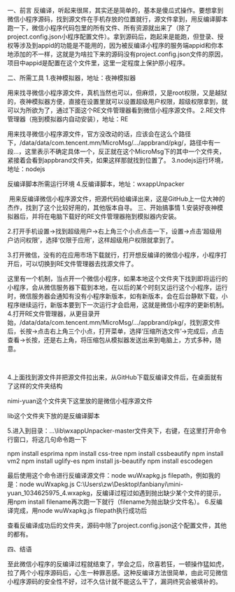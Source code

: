 一、前言
反编译，听起来很屌，其实还是简单的，基本是傻瓜式操作。要想拿到微信小程序源码，找到源文件在手机存放的位置就行，源文件拿到，用反编译脚本跑一下，微信小程序代码包里的所有文件、所有资源就出来了（除了project.config.json小程序配置文件）。拿到源码后，跑起来是能跑，但登录、授权等涉及到appid的功能是不能用的，因为被反编译小程序的服务端appid和你本地添加的不一样，这就是为啥拉下来的源码没有project.config.json文件的原因，项目中appid是配置在这个文件里，这里一定程度上保护原小程序。

二、所需工具
1.夜神模拟器，地址：夜神模拟器

用来找寻微信小程序源文件，真机当然也可以，但麻烦，又是root权限，又是越狱的，夜神模拟器方便，直接在设置里就可以设置超级用户权限，超级权限拿到，就可以为所欲为了，通过下面这个RE文件管理器看到微信小程序源文件。
2.RE文件管理器（拖到模拟器内自动安装），地址：RE

用来找寻微信小程序源文件，官方没改动的话，应该会在这么个路径下，/data/data/com.tencent.mm/MicroMsg/.../appbrand/pkg/，路径中有一段...，这里表示不确定具体一个，反正就在这个MicroMsg下的其中一个文件夹，紧接着会看到appbrand文件夹，如果这样那就找到位置了。
3.nodejs运行环境，地址：nodejs

反编译脚本所需运行环境
4.反编译脚本，地址：wxappUnpacker

 用来反编译微信小程序源文件，把源代码给编译出来，这是GitHub上一位大神的杰作，找到了这个比较好用的，其他版本自寻。
三、开始搞事情
1.安装好夜神模拟器后，并将在电脑下载好的RE文件管理器拖到模拟器内安装。

2.打开手机设置->找到超级用户->右上角三个小点点击一下，设置->点击‘超级用户访问权限’，选择‘仅限于应用’，这样超级用户权限就拿到了。



3.打开微信，没有的在应用市场下载就行，打开想反编译的微信小程序，小程序打开后，可以切换到RE文件管理器去找源文件了。

这里有一个机制，当点开一个微信小程序，如果本地这个文件夹下找到即将运行的小程序，会从微信服务器下载到本地，在以后的某个时刻又运行这个小程序，运行时，微信服务器会通知有没有小程序新版本，如有新版本，会在后台静默下载，小程序继续运行，新版本要到下一次运行才会启用，这就是微信小程序的更新机制。
4.打开RE文件管理器，从更目录开始，/data/data/com.tencent.mm/MicroMsg/.../appbrand/pkg/，找到源文件后，长按->点击右上角三个小点，打开菜单，选择‘压缩所选文件’->完成后，点击查看->长按，还是右上角，将压缩包从模拟器发送出来到电脑上，方式多种，随意。



 

4.上面找到源文件并把源文件拉出来，从GitHub下载反编译文件后，在桌面就有了这样的文件夹结构

nimi-yuan这个文件夹下这里放的是微信小程序源文件



lib这个文件夹下放的是反编译脚本



5.进入到目录：...\lib\wxappUnpacker-master文件夹下，右键，在这里打开命令行窗口，将这几句命令跑一下

npm install esprima
npm install css-tree
npm install cssbeautify
npm install vm2
npm install uglify-es
npm install js-beautify
npm install escodegen


最后使用这个命令进行反编译源文件：node wuWxapkg.js filepath，例如我的是：node wuWxapkg.js C:\Users\zw\Desktop\fanbianyi\mini-yuan\_1034625975_4.wxapkg，反编译过程过如遇到抛出缺少某个文件的提示，用npm install filename再次跑一下就行（filename为抛出缺少文件名）。
6.反编译完成，用node wuWxapkg.js filepath执行成功后



查看反编译成功后的文件夹，源码中除了project.config.json这个配置文件，其他的都有。



四、结语

至此微信小程序的反编译过程就结束了，学会之后，欣喜若狂，一顿操作猛如虎，拉了两个小程序源码后，心生一种罪恶感。这种反编译方法很简单，由此可见微信小程序源码的安全性不好，过不久估计就不能这么干了，漏洞终究会被填补的。